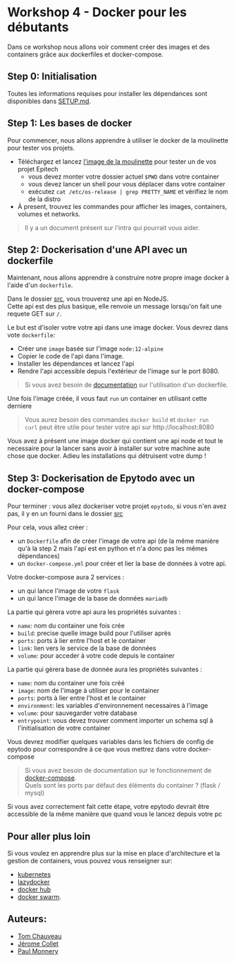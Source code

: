 # Workshop 4 - Docker pour les débutants

Dans ce workshop nous allons voir comment créer des images et des containers grâce aux dockerfiles et docker-compose.

## Step 0: Initialisation

Toutes les informations requises pour installer les dépendances sont disponibles dans [SETUP.md](./SETUP.md).

## Step 1: Les bases de docker

Pour commencer, nous allons apprendre à utiliser le docker de la moulinette pour tester vos projets.
- Téléchargez et lancez [l'image de la moulinette](https://hub.docker.com/r/epitechcontent/epitest-docker/) pour tester un de vos projet Epitech
  - vous devez monter votre dossier actuel `$PWD` dans votre container
  - vous devez lancer un shell pour vous déplacer dans votre container
  - exécutez `cat /etc/os-release | grep PRETTY_NAME` et vérifiez le nom de la distro
- À present, trouvez les commandes pour afficher les images, containers, volumes et networks.

> Il y a un document présent sur l'intra qui pourrait vous aider.

## Step 2: Dockerisation d'une API avec un dockerfile

Maintenant, nous allons apprendre à construire notre propre image docker à l'aide d'un `dockerfile`.

Dans le dossier [src](./src/node_api), vous trouverez une api en NodeJS.  
Cette api est des plus basique, elle renvoie un message lorsqu'on fait une requete GET sur `/`.

Le but est d'isoler votre votre api dans une image docker. Vous devrez dans vote `dockerfile`:
- Créer une `image` basée sur l'image `node:12-alpine`
- Copier le code de l'api dans l'image.
- Installer les dépendances et lancez l'api
- Rendre l'api accessible depuis l'extérieur de l'image sur le port 8080.

> Si vous avez besoin de [documentation](https://docs.docker.com/engine/reference/builder/) sur l'utilisation d'un dockerfile.

Une fois l'image créée, il vous faut `run` un container en utilisant cette derniere

> Vous aurez besoin des commandes `docker build` et `docker run`  
> `curl` peut être utile pour tester votre api sur http://localhost:8080  

Vous avez à présent une image docker qui contient une api node et tout le necessaire pour la lancer sans avoir à installer sur votre machine aute chose que docker. Adieu les installations qui détruisent votre dump !

## Step 3: Dockerisation de Epytodo avec un docker-compose

Pour terminer : vous allez dockeriser votre projet `epytodo`, si vous n'en avez pas, il y en un fourni dans le dossier [src](./src/epytodo/)

Pour cela, vous allez créer :
- un `Dockerfile` afin de créer l'image de votre api (de la même manière qu'à la step 2 mais l'api est en python et n'a donc pas les mêmes dépendances)
- un `docker-compose.yml` pour créer et lier la base de données à votre api.

Votre docker-compose aura 2 services :
- un qui lance l'image de votre `flask`
- un qui lance l'image de la base de données `mariadb`

La partie qui gèrera votre api aura les propriétés suivantes :
- `name`: nom du container une fois crée
- `build`: precise quelle image build pour l'utiliser après
- `ports`: ports à lier entre l'host et le container
- `link`: lien vers le service de la base de données
- `volume`: pour acceder à votre code depuis le container

La partie qui gèrera base de donnée aura les propriétés suivantes :
- `name`: nom du container une fois créé
- `image`: nom de l'image à utiliser pour le container
- `ports`: ports à lier entre l'host et le container
- `environment`: les variables d'environnement necessaires à l'image
- `volume`: pour sauvegarder votre database
- `entrypoint`: vous devez trouver comment importer un schema sql à l'initialisation de votre container

Vous devrez modifier quelques variables dans les fichiers de config de epytodo pour correspondre à ce que vous mettrez dans votre docker-compose

> Si vous avez besoin de documentation sur le fonctionnement de [docker-compose](https://docs.docker.com/compose/).  
> Quels sont les ports par défaut des éléments du container ? (flask / mysql)  

Si vous avez correctement fait cette étape, votre epytodo devrait être accessible de la même manière que quand vous le lancez depuis votre pc

## Pour aller plus loin

Si vous voulez en apprendre plus sur la mise en place d'architecture et la gestion de containers, vous pouvez vous renseigner sur:
- [kubernetes](https://kubernetes.io/fr/docs/concepts/overview/what-is-kubernetes/)
- [lazydocker](https://github.com/jesseduffield/lazydocker)
- [docker hub](https://hub.docker.com/)
- [docker swarm](https://docs.docker.com/get-started/swarm-deploy/).

## Auteurs:
- [Tom Chauveau](https://github.com/TomChv)
- [Jérome Collet](https://github.com/JeromeCGithub)
- [Paul Monnery](https://github.com/PaulMonnery/)
